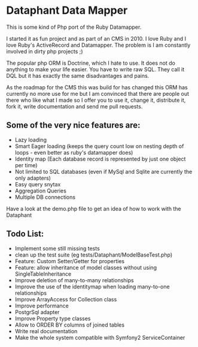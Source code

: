 Dataphant Data Mapper
=====================

This is some kind of Php port of the Ruby Datamapper.

I started it as fun project and as part of an CMS in 2010. I love Ruby and I love Ruby's ActiveRecord and Datamapper. The problem is I am constantly involved in dirty php projects ;)

The popular php ORM is Doctrine, which I hate to use. It does not do anything to make your life easier.
You have to write raw SQL. They call it DQL but it has exactly the same disadvantages and pains.

As the roadmap for the CMS this was build for has changed this ORM has currently no more use for me but I am convinced that there are people out there who like what I made so I offer you to use it, change it, distribute it, fork it, write documentation and send me pull requests.

Some of the very nice features are:
-----------------------------------

 * Lazy loading
 * Smart Eager loading (keeps the query count low on nesting depth of loops - even better as ruby's datamapper does)
 * Identity map (Each database record is represented by just one object per time)
 * Not limited to SQL databases (even if MySql and Sqlite are currently the only adapters)
 * Easy query snytax
 * Aggregation Queries
 * Multiple DB connections

Have a look at the demo.php file to get an idea of how to work with the Dataphant

Todo List:
----------

 * Implement some still missing tests
 * clean up the test suite (eg tests/Dataphant/ModelBaseTest.php)
 * Feature: Custom Setter/Getter for properties
 * Feature: allow inheritance of model classes without using SingleTableInheritance
 * Improve deletion of many-to-many relationships
 * Improve the use of the identitymap when loading many-to-one relationships
 * Improve ArrayAccess for Collection class
 * Improve performance
 * PostgrSql adapter
 * Improve Property type classes
 * Allow to ORDER BY columns of joined tables
 * Write real documentation
 * Make the whole system compatible with Symfony2 ServiceContainer